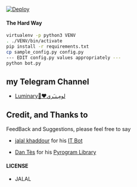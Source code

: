 
[![Deploy](https://www.herokucdn.com/deploy/button.svg)](https://heroku.com/deploy?template=https://github.com/jalal33/telegrambots/tree/master)


#### The Hard Way

```sh
virtualenv -p python3 VENV
. ./VENV/bin/activate
pip install -r requirements.txt
cp sample_config.py config.py
--- EDIT config.py values appropriately ---
python bot.py
```
## my Telegram Channel 

* [Luminary💫♥️لومِـنـَري](https://telegram.dog/luminary1)

## Credit, and Thanks to

FeedBack and Suggestions, please feel free to say 
* [jalal khaddour](https://telegram.dog/jalall_kh) for his [IT Bot](https://telegram.dog/IT4TryBot)

* [Dan Tès](https://telegram.dog/haskell) for his [Pyrogram Library](https://github.com/pyrogram/pyrogram)
 

#### LICENSE
- JALAL
